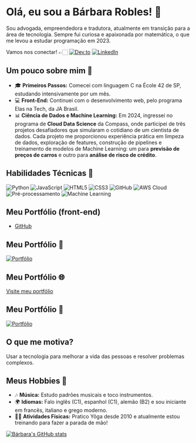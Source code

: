 # Olá, eu sou a Bárbara Robles! 👋

Sou advogada, empreendedora e tradutora, atualmente em transição para a área de tecnologia. Sempre fui curiosa e apaixonada por matemática, o que me levou a estudar programação em 2023.

Vamos nos conectar! 👉🏻 [![Dev.to](https://img.shields.io/badge/Dev.to-0A0A0A?style=for-the-badge&logo=dev.to&logoColor=white)](https://dev.to/baroblesvi)
[![LinkedIn](https://img.shields.io/badge/LinkedIn-0A66C2?style=for-the-badge&logo=linkedin&logoColor=white)](https://www.linkedin.com/in/barbararoblesvillela/)

## Um pouco sobre mim 🌱

- 🎓 **Primeiros Passos:** Comecei com linguagem C na École 42 de SP, estudando intensivamente por um mês.
- 💻 **Front-End:** Continuei com o desenvolvimento web, pelo programa Elas na Tech, da JA Brasil.
- 📊 **Ciência de Dados e Machine Learning:** Em 2024, ingressei no programa de **Cloud Data Science** da Compass, onde participei de três projetos desafiadores que simularam o cotidiano de um cientista de dados. Cada projeto me proporcionou experiência prática em limpeza de dados, exploração de features, construção de pipelines e treinamento de modelos de Machine Learning: um para **previsão de preços de carros** e outro para **análise de risco de crédito**.

## Habilidades Técnicas 🚀

![Python](https://img.shields.io/badge/Python-3776AB?style=for-the-badge&logo=python&logoColor=white)
![JavaScript](https://img.shields.io/badge/JavaScript-F7DF1E?style=for-the-badge&logo=javascript&logoColor=black)
![HTML5](https://img.shields.io/badge/HTML5-E34F26?style=for-the-badge&logo=html5&logoColor=white)
![CSS3](https://img.shields.io/badge/CSS3-1572B6?style=for-the-badge&logo=css3&logoColor=white)
![GitHub](https://img.shields.io/badge/GitHub-181717?style=for-the-badge&logo=github&logoColor=white) 
![AWS Cloud](https://img.shields.io/badge/AWS-232F3E?style=for-the-badge&logo=amazon-aws&logoColor=white)
![Pré-processamento](https://img.shields.io/badge/Pré--processamento-DataScience-blue?style=for-the-badge)
![Machine Learning](https://img.shields.io/badge/Machine%20Learning-AI-orange?style=for-the-badge)

## Meu Portfólio (front-end)
* [GitHub](https://barobles.github.io/Portfolio/)

## Meu Portfólio 🚀
[![Portfólio](https://img.shields.io/badge/Portfólio-Visite-green?style=for-the-badge)](https://barobles.github.io/Portfolio/)
## Meu Portfólio 🌐
[Visite meu portfólio](https://barobles.github.io/Portfolio/)
## Meu Portfólio 🌟
[![Portfólio](https://via.placeholder.com/150x50?text=Visite+meu+Portfólio)](https://barobles.github.io/Portfolio/)

## O que me motiva?

Usar a tecnologia para melhorar a vida das pessoas e resolver problemas complexos.

## Meus Hobbies 🎨

- 🎶 **Música:** Estudo padrões musicais e toco instrumentos.
- 🌍 **Idiomas:** Falo inglês (C1), espanhol (C1), alemão (B2) e sou iniciante em francês, italiano e grego moderno.
- 🤸‍♀️ **Atividades Físicas:** Pratico Yôga desde 2010 e atualmente estou treinando para fazer a parada de mão!

[![Bárbara's GitHub stats](https://github-readme-stats.vercel.app/api?username=barobles&theme=tokyonight)](https://github.com/barobles)

